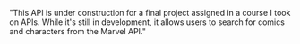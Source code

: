 "This API is under construction for a final project assigned in a course I took on APIs. While it's still in development, it allows users to search for comics and characters from the Marvel API."

